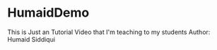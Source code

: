 # HumaidDemo
This is Just an Tutorial Video that I'm teaching to my students
Author: Humaid Siddiqui
